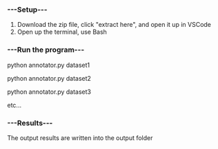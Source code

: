 ### ---Setup---

1. Download the zip file, click "extract here", and open it up in VSCode
2. Open up the terminal, use Bash

### ---Run the program---

python annotator.py dataset1

python annotator.py dataset2

python annotator.py dataset3

etc...

### ---Results---

The output results are written into the output folder
